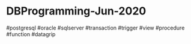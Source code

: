 # DBProgramming-Jun-2020
#postgresql
#oracle
#sqlserver
#transaction
#trigger
#view
#procedure
#function
#datagrip
